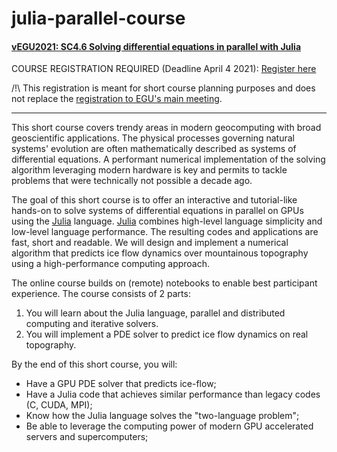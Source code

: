 # julia-parallel-course

#### [vEGU2021: SC4.6 Solving differential equations in parallel with Julia](https://meetingorganizer.copernicus.org/EGU21/session/38986)

COURSE REGISTRATION REQUIRED (Deadline April 4 2021): [Register here](https://evaluation-app1.let.ethz.ch/egu_julia)

/!\ This registration is meant for short course planning purposes and does not replace the [registration to EGU's main meeting](https://egu21.eu/register.html).

---

This short course covers trendy areas in modern geocomputing with broad geoscientific applications. The physical processes governing natural systems' evolution are often mathematically described as systems of differential equations. A performant numerical implementation of the solving algorithm leveraging modern hardware is key and permits to tackle problems that were technically not possible a decade ago.

The goal of this short course is to offer an interactive and tutorial-like hands-on to solve systems of differential equations in parallel on GPUs using the [Julia] language. [Julia] combines high-level language simplicity and low-level language performance. The resulting codes and applications are fast, short and readable. We will design and implement a numerical algorithm that predicts ice flow dynamics over mountainous topography using a high-performance computing approach.

The online course builds on (remote) notebooks to enable best participant experience. The course consists of 2 parts:
1. You will learn about the Julia language, parallel and distributed computing and iterative solvers.
2. You will implement a PDE solver to predict ice flow dynamics on real topography.

By the end of this short course, you will:
- Have a GPU PDE solver that predicts ice-flow;
- Have a Julia code that achieves similar performance than legacy codes (C, CUDA, MPI);
- Know how the Julia language solves the "two-language problem";
- Be able to leverage the computing power of modern GPU accelerated servers and supercomputers;


[Julia]: https://julialang.org
